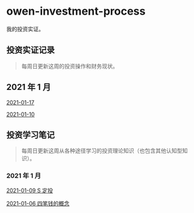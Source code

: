 # owen-investment-process
我的投资实证。

## 投资实证记录

> 每周日更新这周的投资操作和财务现状。

## 2021 年 1 月

[2021-01-17](posts/2021-01-17.md)

[2021-01-10](posts/2021-01-10.md)

## 投资学习笔记

> 每周日更新这周从各种途径学习的投资理论知识（也包含其他认知型知识）。

### 2021 年 1 月

[2021-01-09 S 定投](notes/2021-01-09-S-auto-investment.md)

[2021-01-06 四笔钱的概念](notes/2020-01-06-four-kinds-money.md)